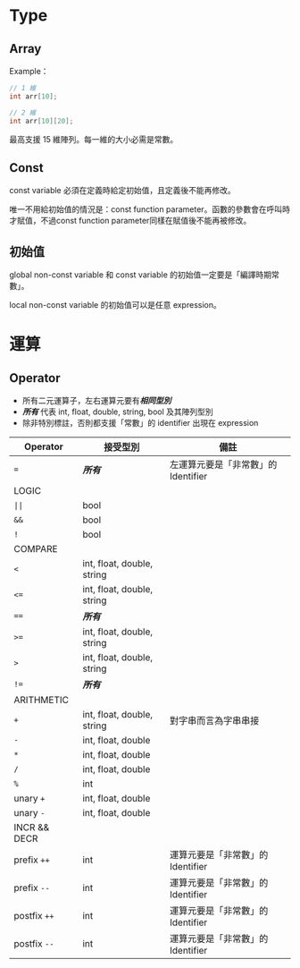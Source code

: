 # Type

## Array

Example：

```d
// 1 維
int arr[10];

// 2 維
int arr[10][20];
```

最高支援 15 維陣列。每一維的大小必需是常數。

## Const

const variable 必須在定義時給定初始值，且定義後不能再修改。

唯一不用給初始值的情況是：const function parameter。函數的參數會在呼叫時才賦值，不過const function parameter同樣在賦值後不能再被修改。

## 初始值

global non-const variable 和 const variable 的初始值一定要是「編譯時期常數」。

local non-const variable 的初始值可以是任意 expression。


# 運算

## Operator

- 所有二元運算子，左右運算元要有***相同型別***
- ***所有*** 代表 int, float, double, string, bool 及其陣列型別
- 除非特別標註，否則都支援「常數」的 identifier 出現在 expression

Operator | 接受型別 | 備註
---|---|---|
`= ` | ***所有*** | 左運算元要是「非常數」的 Identifier
LOGIC ||
`\|\|` | bool |
`&&` | bool |
`! ` | bool |
COMPARE ||
`< ` | int, float, double, string |
`<=` | int, float, double, string |
`==` | ***所有*** |
`>=` | int, float, double, string |
`> ` | int, float, double, string |
`!=` | ***所有*** |
ARITHMETIC ||
`+`  | int, float, double, string | 對字串而言為字串串接
`-`  | int, float, double
`*`  | int, float, double
`/`  | int, float, double
`%`  | int
unary `+` | int, float, double
unary `-` | int, float, double
INCR && DECR ||
prefix `++`  | int | 運算元要是「非常數」的 Identifier
prefix `--`  | int | 運算元要是「非常數」的 Identifier
postfix `++` | int | 運算元要是「非常數」的 Identifier
postfix `--` | int | 運算元要是「非常數」的 Identifier